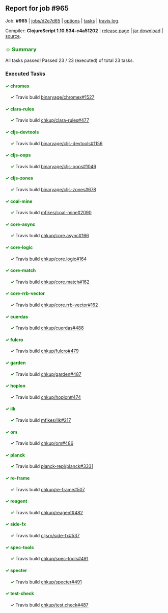 ## Report for job #965

Job: **#965** | [jobs/d2e7d65](https://github.com/cljs-oss/canary/commit/d2e7d6595d03d44bc699e81dee32199bfb217fa0) | [options](options.edn) | [tasks](tasks.edn) | [travis log](https://travis-ci.org/cljs-oss/canary/builds/544058814).

Compiler: **ClojureScript 1.10.534-c4a51202** | [release page](https://github.com/cljs-oss/canary/releases/tag/r1.10.534-c4a51202) | [jar download](https://github.com/cljs-oss/canary/releases/download/r1.10.534-c4a51202/clojurescript-1.10.534-c4a51202.jar) | [source](https://github.com/clojure/clojurescript/commit/c4a5120294aa83b8f69d35ce10e5d03c951d99ea).

### <b style='color:green'>☺ Summary</b>

All tasks passed! Passed 23 / 23 (executed) of total 23 tasks.

### Executed Tasks

#### <b style='color:green'>&#x2713; chromex</b>
&nbsp;&nbsp;&nbsp;&nbsp;<b style='color:green'>&#x2713;</b> Travis build [binaryage/chromex#1527](https://travis-ci.org/binaryage/chromex/builds/544059627)<br>

#### <b style='color:green'>&#x2713; clara-rules</b>
&nbsp;&nbsp;&nbsp;&nbsp;<b style='color:green'>&#x2713;</b> Travis build [chkup/clara-rules#477](https://travis-ci.org/chkup/clara-rules/builds/544059629)<br>

#### <b style='color:green'>&#x2713; cljs-devtools</b>
&nbsp;&nbsp;&nbsp;&nbsp;<b style='color:green'>&#x2713;</b> Travis build [binaryage/cljs-devtools#1156](https://travis-ci.org/binaryage/cljs-devtools/builds/544059633)<br>

#### <b style='color:green'>&#x2713; cljs-oops</b>
&nbsp;&nbsp;&nbsp;&nbsp;<b style='color:green'>&#x2713;</b> Travis build [binaryage/cljs-oops#1046](https://travis-ci.org/binaryage/cljs-oops/builds/544059635)<br>

#### <b style='color:green'>&#x2713; cljs-zones</b>
&nbsp;&nbsp;&nbsp;&nbsp;<b style='color:green'>&#x2713;</b> Travis build [binaryage/cljs-zones#678](https://travis-ci.org/binaryage/cljs-zones/builds/544059644)<br>

#### <b style='color:green'>&#x2713; coal-mine</b>
&nbsp;&nbsp;&nbsp;&nbsp;<b style='color:green'>&#x2713;</b> Travis build [mfikes/coal-mine#2090](https://travis-ci.org/mfikes/coal-mine/builds/544059646)<br>

#### <b style='color:green'>&#x2713; core-async</b>
&nbsp;&nbsp;&nbsp;&nbsp;<b style='color:green'>&#x2713;</b> Travis build [chkup/core.async#166](https://travis-ci.org/chkup/core.async/builds/544059652)<br>

#### <b style='color:green'>&#x2713; core-logic</b>
&nbsp;&nbsp;&nbsp;&nbsp;<b style='color:green'>&#x2713;</b> Travis build [chkup/core.logic#164](https://travis-ci.org/chkup/core.logic/builds/544059654)<br>

#### <b style='color:green'>&#x2713; core-match</b>
&nbsp;&nbsp;&nbsp;&nbsp;<b style='color:green'>&#x2713;</b> Travis build [chkup/core.match#162](https://travis-ci.org/chkup/core.match/builds/544059661)<br>

#### <b style='color:green'>&#x2713; core-rrb-vector</b>
&nbsp;&nbsp;&nbsp;&nbsp;<b style='color:green'>&#x2713;</b> Travis build [chkup/core.rrb-vector#162](https://travis-ci.org/chkup/core.rrb-vector/builds/544059663)<br>

#### <b style='color:green'>&#x2713; cuerdas</b>
&nbsp;&nbsp;&nbsp;&nbsp;<b style='color:green'>&#x2713;</b> Travis build [chkup/cuerdas#488](https://travis-ci.org/chkup/cuerdas/builds/544059667)<br>

#### <b style='color:green'>&#x2713; fulcro</b>
&nbsp;&nbsp;&nbsp;&nbsp;<b style='color:green'>&#x2713;</b> Travis build [chkup/fulcro#479](https://travis-ci.org/chkup/fulcro/builds/544059669)<br>

#### <b style='color:green'>&#x2713; garden</b>
&nbsp;&nbsp;&nbsp;&nbsp;<b style='color:green'>&#x2713;</b> Travis build [chkup/garden#487](https://travis-ci.org/chkup/garden/builds/544059730)<br>

#### <b style='color:green'>&#x2713; hoplon</b>
&nbsp;&nbsp;&nbsp;&nbsp;<b style='color:green'>&#x2713;</b> Travis build [chkup/hoplon#474](https://travis-ci.org/chkup/hoplon/builds/544059675)<br>

#### <b style='color:green'>&#x2713; ilk</b>
&nbsp;&nbsp;&nbsp;&nbsp;<b style='color:green'>&#x2713;</b> Travis build [mfikes/ilk#217](https://travis-ci.org/mfikes/ilk/builds/544059796)<br>

#### <b style='color:green'>&#x2713; om</b>
&nbsp;&nbsp;&nbsp;&nbsp;<b style='color:green'>&#x2713;</b> Travis build [chkup/om#486](https://travis-ci.org/chkup/om/builds/544059683)<br>

#### <b style='color:green'>&#x2713; planck</b>
&nbsp;&nbsp;&nbsp;&nbsp;<b style='color:green'>&#x2713;</b> Travis build [planck-repl/planck#3331](https://travis-ci.org/planck-repl/planck/builds/544059798)<br>

#### <b style='color:green'>&#x2713; re-frame</b>
&nbsp;&nbsp;&nbsp;&nbsp;<b style='color:green'>&#x2713;</b> Travis build [chkup/re-frame#507](https://travis-ci.org/chkup/re-frame/builds/544059792)<br>

#### <b style='color:green'>&#x2713; reagent</b>
&nbsp;&nbsp;&nbsp;&nbsp;<b style='color:green'>&#x2713;</b> Travis build [chkup/reagent#482](https://travis-ci.org/chkup/reagent/builds/544059691)<br>

#### <b style='color:green'>&#x2713; side-fx</b>
&nbsp;&nbsp;&nbsp;&nbsp;<b style='color:green'>&#x2713;</b> Travis build [cljsrn/side-fx#537](https://travis-ci.org/cljsrn/side-fx/builds/544059703)<br>

#### <b style='color:green'>&#x2713; spec-tools</b>
&nbsp;&nbsp;&nbsp;&nbsp;<b style='color:green'>&#x2713;</b> Travis build [chkup/spec-tools#491](https://travis-ci.org/chkup/spec-tools/builds/544059758)<br>

#### <b style='color:green'>&#x2713; specter</b>
&nbsp;&nbsp;&nbsp;&nbsp;<b style='color:green'>&#x2713;</b> Travis build [chkup/specter#491](https://travis-ci.org/chkup/specter/builds/544059738)<br>

#### <b style='color:green'>&#x2713; test-check</b>
&nbsp;&nbsp;&nbsp;&nbsp;<b style='color:green'>&#x2713;</b> Travis build [chkup/test.check#487](https://travis-ci.org/chkup/test.check/builds/544059695)<br>
